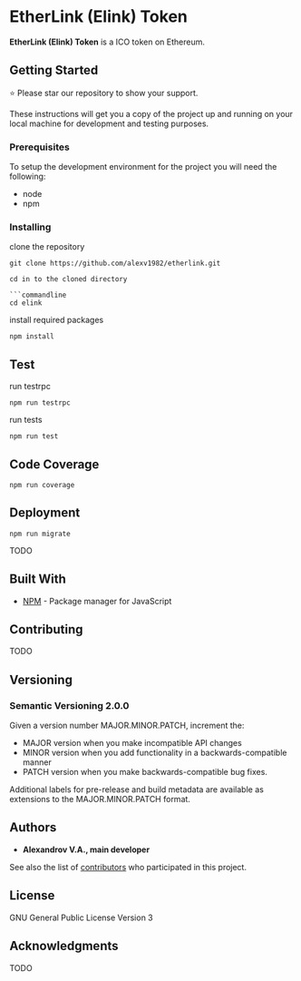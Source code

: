 # EtherLink (Elink) Token

**EtherLink (Elink) Token** is a ICO token on Ethereum.

## Getting Started

:star: Please star our repository to show your support.

These instructions will get you a copy of the project up and running on your local machine for development and testing purposes.


### Prerequisites

To setup the development environment for the project you will need the following:
 * node
 * npm

### Installing

clone the repository

```commandline
git clone https://github.com/alexv1982/etherlink.git

cd in to the cloned directory

```commandline
cd elink
```

install required packages

```commandline
npm install
```

## Test

run testrpc

```commandline
npm run testrpc
```

run tests

```commandline
npm run test
```

## Code Coverage

```commandline
npm run coverage
```

## Deployment

```commandline
npm run migrate
```

TODO

## Built With

* [NPM](https://www.npmjs.com/) -  Package manager for JavaScript

## Contributing

TODO

## Versioning

### Semantic Versioning 2.0.0

Given a version number MAJOR.MINOR.PATCH, increment the:

* MAJOR version when you make incompatible API changes
* MINOR version when you add functionality in a backwards-compatible manner
* PATCH version when you make backwards-compatible bug fixes.

Additional labels for pre-release and build metadata are available as extensions to the MAJOR.MINOR.PATCH format.

## Authors

* **Alexandrov V.A., main developer**

See also the list of [contributors](https://github.com/alexv1982/etherlink/graphs/contributors) who participated in this project.

## License

GNU General Public License Version 3

## Acknowledgments

TODO
